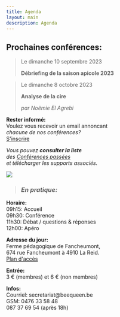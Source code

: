 ```yaml
---
title: Agenda
layout: main
description: Agenda
---
```


<div class="blck-group">
<div class="block gauche">

<h2>Prochaines conférences:</h2>
<div>

> Le dimanche 10 septembre 2023  
>  
> **Débriefing de la saison apicole 2023**  
  
> Le dimanche 8 octobre 2023  
>  
> **Analyse de la cire**  
>  
> *par Noëmie El Agrebi*   

</div>
</div>

<div class="block droite">

**Rester informé:**  
Voulez vous recevoir un email annoncant  
*chacune de nos conférences?*  
[S'inscrire](https://beequeen.us12.list-manage.com/subscribe/post?u=7de077c5bf207b97983ba770d&amp;id=777c2a4441)  


*Vous pouvez **consulter la liste**  
des [Conférences passées](/agenda/conferences-passees/)  
et télécharger les supports associés.*

![](/static/img/conference_1_420x226.jpg)

> ### *En pratique:*
**Horaire:**   
09h15: Accueil  
09h30: Conférence  
11h30: Débat / questions & réponses  
12h00: Apéro  
  
**Adresse du jour:**  
Ferme pédagogique de Fancheumont,  
674 rue Fancheumont à 4910 La Reid.  
[Plan d'accès](https://www.google.be/maps/place/50%C2%B029'49.2%22N+5%C2%B048'10.6%22E/@50.5066668,5.8217158,5123m/data=!3m1!1e3!4m5!3m4!1s0x0:0x0!8m2!3d50.4970051!4d5.8029547?dcr=0)
  
**Entrée:**  
3 € (membres) et 6 € (non membres)  
  
**Infos:**  
Courriel: secre<!-- abc@def -->tariat@beeque<!-- @abc.com -->en.be  
GSM: 0476 33 58 48  
087 37 69 54 (après 18h)  

<br>

